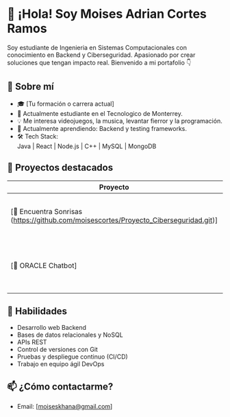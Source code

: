# 👋 ¡Hola! Soy Moises Adrian Cortes Ramos

Soy estudiante de Ingenieria en Sistemas Computacionales con conocimiento en Backend y Ciberseguridad. Apasionado por crear soluciones que tengan impacto real. Bienvenido a mi portafolio 👇

## 🚀 Sobre mí

- 🎓 [Tu formación o carrera actual]
- 💼 Actualmente estudiante en el Tecnologico de Monterrey.
- 💡 Me interesa videojuegos, la musica, levantar fierror y la programación.
- 🌱 Actualmente aprendiendo: Backend y testing frameworks.
- 🛠️ Tech Stack:  
  Java | React | Node.js | C++ | MySQL | MongoDB

## 📂 Proyectos destacados

| Proyecto | Descripción | Tecnologías |
|---------|-------------|-------------|
| [🔗 Encuentra Sonrisas (https://github.com/moisescortes/Proyecto_Ciberseguridad.git)] | Marketplace/LinkedIn para colaboradores del Banco de Empleados de Guadalajara | React, Node.js, Firebase |
| [🔗 ORACLE Chatbot] | Chatbot de Telegram para los empleados de ORACLE mejorando la productividad de los equipos | Java, JavaScript, ORACLE SQL Developer,  |

## 🧠 Habilidades

- Desarrollo web Backend
- Bases de datos relacionales y NoSQL
- APIs REST
- Control de versiones con Git
- Pruebas y despliegue continuo (CI/CD)
- Trabajo en equipo ágil DevOps

## 📫 ¿Cómo contactarme?

- Email: [moiseskhana@gmail.com]

